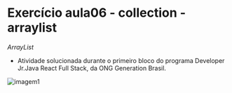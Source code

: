 # Exercício aula06 - collection - arraylist
*ArrayList*
- Atividade solucionada durante o primeiro bloco do programa Developer Jr.Java React Full Stack, da ONG Generation Brasil.

![imagem1](https://st2.depositphotos.com/1004174/7566/i/450/depositphotos_75664409-stock-photo-programming-concept.jpg)
